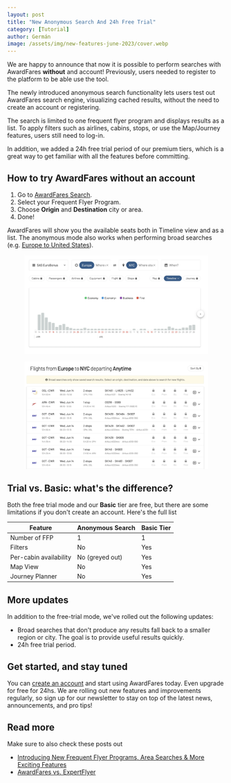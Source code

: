 ```yaml
---
layout: post
title: "New Anonymous Search And 24h Free Trial"
category: [Tutorial]
author: Germán
image: /assets/img/new-features-june-2023/cover.webp
---
```


We are happy to announce that now it is possible to perform searches with AwardFares **without** and account! Previously, users needed to register to the platform to be able use the tool.

The newly introduced anonymous search functionality lets users test out AwardFares search engine, visualizing cached results, without the need to create an account or registering.

The search is limited to one frequent flyer program and displays results as a list. To apply filters such as airlines, cabins, stops, or use the Map/Journey features, users still need to log-in.

In addition, we added a 24h free trial period of our premium tiers, which is a great way to get familiar with all the features before committing. 
 

## How to try AwardFares without an account

1. Go to [AwardFares Search](https://awardfares.com/search).
2. Select your Frequent Flyer Program.
3. Choose **Origin** and **Destination** city or area.
4. Done!

AwardFares will show you the available seats both in Timeline view and as a list. The anonymous mode also works when performing broad searches (e.g. [Europe to United States](https://awardfares.com/search?zone:Europe.country:US.)).

<figure>
<img src="/assets/img/new-features-june-2023/cached-results-timeline.webp" alt="Timeline view without an account." />
</figure>

<figure>
<img src="/assets/img/new-features-june-2023/cached-results-list.webp" alt="Timeline view without an account." />
</figure>



## Trial vs. Basic: what's the difference?

Both the free trial mode and our **Basic** tier are free, but there are some limitations if you don't create an account. Here's the full list

| Feature       				| Anonymous Search | Basic Tier |
|-------------------------	|------------------|------------|
| Number of FFP 				| 1                | 1          |
| Filters						| No   	         | Yes        |
| Per-cabin availability 	| No (greyed out)  | Yes        |
| Map View    				| No			      | Yes        |
| Journey Planner			| No	  		      | Yes        |



## More updates

In addition to the free-trial mode, we've rolled out the following updates:

* Broad searches that don't produce any results fall back to a smaller region or city. The goal is to provide useful results quickly.
* 24h free trial period.


## Get started, and stay tuned

You can [create an account](https://awardfares.com/signup) and start using AwardFares today. Even upgrade for free for 24hs. We are rolling out new features and improvements regularly, so sign up for our newsletter to stay on top of the latest news, announcements, and pro tips!

## Read more

Make sure to also check these posts out

- [Introducing New Frequent Flyer Programs, Area Searches & More Exciting Features
  ](https://blog.awardfares.com/new-programs-and-features/)
- [AwardFares vs. ExpertFlyer](https://blog.awardfares.com/awardfares-vs-expertflyer/)
